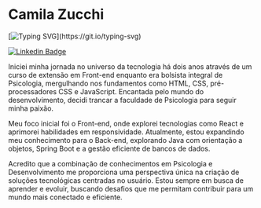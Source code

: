 # Camila Zucchi

[![Typing SVG](https://readme-typing-svg.demolab.com/?&color=5e548e&lines=Full+Stack+Developer;)](https://git.io/typing-svg)

[![Linkedin Badge](https://img.shields.io/badge/LinkedIn-5e548e?style=for-the-badge&logo=linkedin&logoColor=white&link=https://www.linkedin.com/in/camilazucchi/)](https://www.linkedin.com/in/camilazucchi/)

Iniciei minha jornada no universo da tecnologia há dois anos através de um curso de extensão em Front-end enquanto era bolsista integral de Psicologia, mergulhando nos fundamentos como HTML, CSS, pré-processadores CSS e JavaScript. Encantada pelo mundo do desenvolvimento, decidi trancar a faculdade de Psicologia para seguir minha paixão.

Meu foco inicial foi o Front-end, onde explorei tecnologias como React e aprimorei habilidades em responsividade. Atualmente, estou expandindo meu conhecimento para o Back-end, explorando Java com orientação a objetos, Spring Boot e a gestão eficiente de bancos de dados.

Acredito que a combinação de conhecimentos em Psicologia e Desenvolvimento me proporciona uma perspectiva única na criação de soluções tecnológicas centradas no usuário. Estou sempre em busca de aprender e evoluir, buscando desafios que me permitam contribuir para um mundo mais conectado e eficiente.

